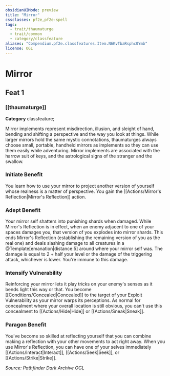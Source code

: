 ```yaml
---
obsidianUIMode: preview
title: "Mirror"
cssclasses: pf2e,pf2e-spell
tags:
  - trait/thaumaturge
  - trait/common
  - category/classfeature
aliases: "Compendium.pf2e.classfeatures.Item.N6KvTbaRsphc0Ymb"
license: OGL
---
```

# Mirror
## Feat 1
### [[thaumaturge]]

**Category** classfeature; 




Mirror implements represent misdirection, illusion, and sleight of hand, bending and shifting a perspective and the way you look at things. While larger mirrors hold the same mystic connotations, thaumaturges always choose small, portable, handheld mirrors as implements so they can use them easily while adventuring. Mirror implements are associated with the harrow suit of keys, and the astrological signs of the stranger and the swallow.

### **Initiate Benefit**

You learn how to use your mirror to project another version of yourself whose realness is a matter of perspective. You gain the [[Actions/Mirror's Reflection|Mirror's Reflection]] action.

### **Adept Benefit**

Your mirror self shatters into punishing shards when damaged. While Mirror's Reflection is in effect, when an enemy adjacent to one of your spaces damages you, that version of you explodes into mirror shards. This ends Mirror's Reflection (establishing the remaining version of you as the real one) and deals slashing damage to all creatures in a @Template\[emanation|distance:5\] around where your mirror self was. The damage is equal to 2 + half your level or the damage of the triggering attack, whichever is lower. You're immune to this damage.

### **Intensify Vulnerability**

Reinforcing your mirror lets it play tricks on your enemy's senses as it bends light this way or that. You become [[Conditions/Concealed|Concealed]] to the target of your Exploit Vulnerability as your mirror warps its perceptions. As normal for concealment where your overall location is still obvious, you can't use this concealment to [[Actions/Hide|Hide]] or [[Actions/Sneak|Sneak]].

### **Paragon Benefit**

You've become so skilled at reflecting yourself that you can combine making a reflection with your other movements to act right away. When you use Mirror's Reflection, you can have one of your selves immediately [[Actions/Interact|Interact]], [[Actions/Seek|Seek]], or [[Actions/Strike|Strike]].

*Source: Pathfinder Dark Archive*
*OGL*